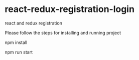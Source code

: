 # react-redux-registration-login

react and redux registration

Please follow the steps for installing and running project

npm install

npm run start
